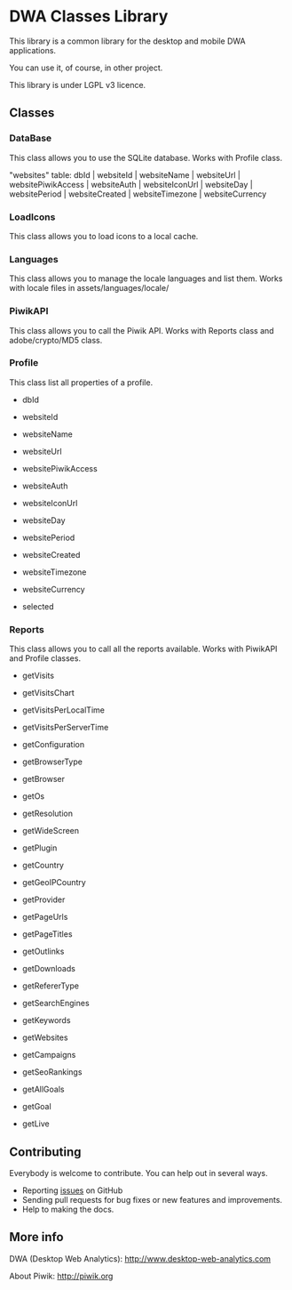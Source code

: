 # DWA Classes Library

This library is a common library for the desktop and mobile DWA applications.

You can use it, of course, in other project.

This library is under LGPL v3 licence.


## Classes

### DataBase

This class allows you to use the SQLite database. Works with Profile class.

"websites" table: dbId | websiteId | websiteName | websiteUrl | websitePiwikAccess | websiteAuth | websiteIconUrl | websiteDay | websitePeriod | websiteCreated | websiteTimezone | websiteCurrency


### LoadIcons

This class allows you to load icons to a local cache.

### Languages

This class allows you to manage the locale languages and list them. Works with locale files in assets/languages/locale/ 

### PiwikAPI

This class allows you to call the Piwik API. Works with Reports class and adobe/crypto/MD5 class.

### Profile

This class list all properties of a profile.

* dbId
* websiteId
* websiteName
* websiteUrl
* websitePiwikAccess
* websiteAuth
* websiteIconUrl
* websiteDay
* websitePeriod
* websiteCreated
* websiteTimezone
* websiteCurrency

* selected

### Reports

This class allows you to call all the reports available. Works with PiwikAPI and Profile classes.

* getVisits
* getVisitsChart
* getVisitsPerLocalTime
* getVisitsPerServerTime
* getConfiguration
* getBrowserType
* getBrowser
* getOs
* getResolution
* getWideScreen
* getPlugin
* getCountry
* getGeoIPCountry
* getProvider

* getPageUrls
* getPageTitles
* getOutlinks
* getDownloads

* getRefererType
* getSearchEngines
* getKeywords
* getWebsites
* getCampaigns
* getSeoRankings

* getAllGoals
* getGoal

* getLive

## Contributing

Everybody is welcome to contribute. You can help out in several ways.

- Reporting [issues](https://github.com/DesktopWebAnalytics/DWAClassesLibrary/issues) on GitHub
- Sending pull requests for bug fixes or new features and improvements.
- Help to making the docs.


## More info

DWA (Desktop Web Analytics): http://www.desktop-web-analytics.com

About Piwik: http://piwik.org